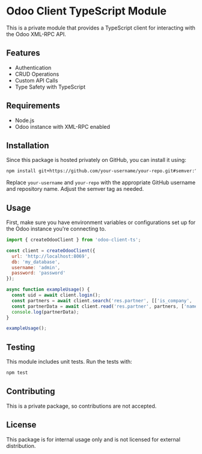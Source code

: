 # Odoo Client TypeScript Module

This is a private module that provides a TypeScript client for interacting with the Odoo XML-RPC API.

## Features

- Authentication
- CRUD Operations
- Custom API Calls
- Type Safety with TypeScript

## Requirements

- Node.js
- Odoo instance with XML-RPC enabled

## Installation

Since this package is hosted privately on GitHub, you can install it using:

```bash
npm install git+https://github.com/your-username/your-repo.git#semver:^1.0.0
```

Replace `your-username` and `your-repo` with the appropriate GitHub username and repository name. Adjust the semver tag as needed.

## Usage

First, make sure you have environment variables or configurations set up for the Odoo instance you're connecting to.

```javascript
import { createOdooClient } from 'odoo-client-ts';

const client = createOdooClient({
  url: 'http://localhost:8069',
  db: 'my_database',
  username: 'admin',
  password: 'password'
});

async function exampleUsage() {
  const uid = await client.login();
  const partners = await client.search('res.partner', [['is_company', '=', true]]);
  const partnerData = await client.read('res.partner', partners, ['name', 'country_id', 'comment']);
  console.log(partnerData);
}

exampleUsage();
```

## Testing

This module includes unit tests. Run the tests with:

```bash
npm test
```

## Contributing

This is a private package, so contributions are not accepted.

## License

This package is for internal usage only and is not licensed for external distribution.